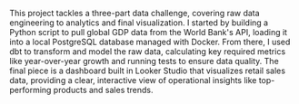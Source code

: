 This project tackles a three-part data challenge, covering raw data engineering to analytics and final visualization. 
I started by building a Python script to pull global GDP data from the World Bank's API, loading it into a local PostgreSQL database managed with Docker. 
From there, I used dbt to transform and model the raw data, calculating key required metrics like year-over-year growth and running tests to ensure data quality. 
The final piece is a dashboard built in Looker Studio that visualizes retail sales data, providing a clear, interactive view of operational insights like top-performing products and sales trends.

